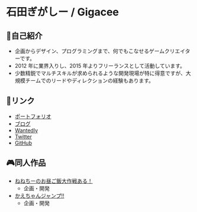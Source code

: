 # 石田ぎがしー / Gigacee

## 👤自己紹介

- 企画からデザイン、プログラミングまで、何でもこなせるゲームクリエイターです。
- 2012 年に業界入りし、2015 年よりフリーランスとして活動しています。
- 少数精鋭でマルチスキルが求められるような開発現場が特に得意ですが、大規模チームでのリードやディレクションの経験もあります。

## 🔗リンク

- [ポートフォリオ](https://www.gigacreation.jp/)
- [ブログ](https://blog.gigacreation.jp/)
- [Wantedly](https://www.wantedly.com/id/gigacee)
- [Twitter](https://twitter.com/ishida_gigacee)
- [GitHub](https://github.com/Gigacee)

## 🎮同人作品

- [ねねちーのお昼ご飯大作戦ある！](https://www.gigacreation.jp/nenechii/)
    - 企画・開発
- [かえちゃんジャンプ!!](https://www.gigacreation.jp/kaechanjump/)
    - 企画・開発
